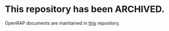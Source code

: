 # This repository has been ARCHIVED.
OpenRAP documents are maintained in [this](https://github.com/projectopenRAP.io) repository. 